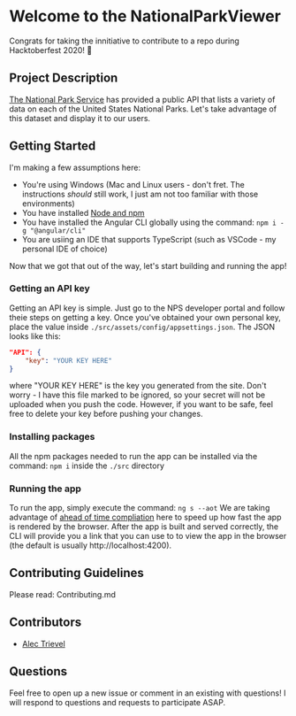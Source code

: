 # Welcome to the NationalParkViewer

Congrats for taking the innitiative to contribute to a repo during Hacktoberfest 2020! 🎃

## Project Description

[The National Park Service](https://www.nps.gov/index.htm) has provided a public API that lists a variety of data on each of the United States National Parks. Let's take advantage of this dataset and display it to our users. 

## Getting Started

I'm making a few assumptions here:

* You're using Windows (Mac and Linux users - don't fret. The instructions *should* still work, I just am not too familiar with those environments)
* You have installed [Node and npm](https://nodejs.org/en/download/)
* You have installed the Angular CLI globally using the command:  `npm i -g "@angular/cli"`
* You are usiing an IDE that supports TypeScript (such as VSCode - my personal IDE of choice)

Now that we got that out of the way, let's start building and running the app!

### Getting an API key

Getting an API key is simple. Just go to the NPS developer portal and follow theie steps on getting a key. Once you've obtained your own personal key, place the value inside `./src/assets/config/appsettings.json`. The JSON looks like this: 
``` json
"API": {
    "key": "YOUR KEY HERE"
}
```
where "YOUR KEY HERE" is the key you generated from the site. Don't worry - I have this file marked to be ignored, so your secret will not be uploaded when you push the code. However, if you want to be safe, feel free to delete your key before pushing your changes.

### Installing packages

All the npm packages needed to run the app can be installed via the command: `npm i` inside the `./src` directory

### Running the app

To run the app, simply execute the command: ```ng s --aot``` We are taking advantage of [ahead of time compliation](https://angular.io/guide/aot-compiler) here to speed up how fast the app is rendered by the browser. After the app is built and served correctly, the CLI will provide you a link that you can use to to view the app in the browser (the default is usually http://localhost:4200).

## Contributing Guidelines 

Please read: Contributing.md

## Contributors

* [Alec Trievel](https://github.com/atrievel)

## Questions

Feel free to open up a new issue or comment in an existing with questions! I will respond to questions and requests to participate ASAP.
